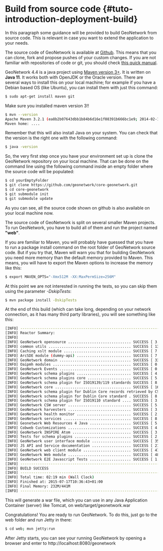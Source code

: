 # Build from source code {#tuto-introduction-deployment-build}

In this paragraph some guidance will be provided to build GeoNetwork from source code. This is relevant in case you want to extend the application to your needs.

The source code of GeoNetwork is available at [Github](https://github.com/geonetwork/core-geonetwork). This means that you can clone, fork and propose pushes of your custom changes. If you are not familiar with repositories of code or git, you should check [this quick manual](https://try.github.io/levels/1/challenges/1).

GeoNetwork 4.4 is a java project using [Maven version 3+](https://Maven.apache.org/). It is written on **Java 11**. It works both with OpenJDK or the Oracle version. There are several ways to install this on your local machine; for example if you have a Debian based OS (like Ubuntu), you can install them with just this command:

``` bash
$ sudo apt-get install maven git
```

Make sure you installed maven version 3!!

``` bash
$ mvn --version
Apache Maven 3.2.1 (ea8b2b07643dbb1b84b6d16e1f08391b666bc1e9; 2014-02-14T18:37:52+01:00)
Maven home: ....
```

Remember that this will also install Java on your system. You can check that the version is the right one with the following command:

``` bash
$ java -version
```

So, the very first step once you have your environment set up is clone the GeoNetwork repository on your local machine. That can be done on the command line using the following command inside an empty folder where the source code will be populated:

``` bash
$ cd yourEmptyFolder
$ git clone https://github.com/geonetwork/core-geonetwork.git
$ cd core-geonetwork
$ git submodule init
$ git submodule update
```

As you can see, all the source code shown on github is also available on your local machine now.

The source code of GeoNetwork is split on several smaller Maven projects. To run GeoNetwork, you have to build all of them and run the project named **"web"**.

If you are familiar to Maven, you will probably have guessed that you have to run a package install command on the root folder of GeoNetwork source code. But if you try that, Maven will warn you that for building GeoNetwork you need more memory than the default memory provided to Maven. This means, you will have to export the Maven options to increase the memory like this:

``` bash
$ export MAVEN_OPTS="-Xmx512M -XX:MaxPermSize=256M"
```

At this point we are not interested in running the tests, so you can skip them using the parameter *-DskipTests*:

``` bash
$ mvn package install -DskipTests
```

At the end of this build (which can take long, depending on your network connection, as it has many third party libraries), you will see something like this:

``` bash
[INFO] ------------------------------------------------------------------------
[INFO] Reactor Summary:
[INFO]
[INFO] GeoNetwork opensource ............................. SUCCESS [ 3.111 s]
[INFO] common utils ...................................... SUCCESS [ 13.678 s]
[INFO] Caching xslt module ............................... SUCCESS [ 7.607 s]
[INFO] ArcSDE module (dummy-api) ......................... SUCCESS [ 7.860 s]
[INFO] GeoNetwork domain ................................. SUCCESS [ 33.785 s]
[INFO] Oaipmh modules .................................... SUCCESS [ 0.833 s]
[INFO] GeoNetwork Events ................................. SUCCESS [ 0.654 s]
[INFO] GeoNetwork schema plugins ......................... SUCCESS [ 4.646 s]
[INFO] GeoNetwork schema plugins core .................... SUCCESS [ 5.338 s]
[INFO] GeoNetwork schema plugin for ISO19139/119 standards SUCCESS [ 8.432 s]
[INFO] GeoNetwork core ................................... SUCCESS [ 16.304 s]
[INFO] GeoNetwork schema plugin for Dublin Core records retrieved by CSW SUCCESS [ 5.031 s]
[INFO] GeoNetwork schema plugin for Dublin Core standard . SUCCESS [ 8.419 s]
[INFO] GeoNetwork schema plugin for ISO19110 standard .... SUCCESS [ 3.627 s]
[INFO] GeoNetwork CSW server ............................. SUCCESS [ 5.546 s]
[INFO] GeoNetwork harvesters ............................. SUCCESS [ 3.888 s]
[INFO] GeoNetwork health monitor ......................... SUCCESS [ 2.489 s]
[INFO] GeoNetwork services ............................... SUCCESS [ 8.597 s]
[INFO] Geonetwork Web Resources 4 Java ................... SUCCESS [ 5.261 s]
[INFO] Cobweb Customizations ............................. SUCCESS [ 4.226 s]
[INFO] GeoNetwork INSPIRE Atom ........................... SUCCESS [ 3.990 s]
[INFO] Tests for schema plugins .......................... SUCCESS [ 2.334 s]
[INFO] GeoNetwork user interface module .................. SUCCESS [ 35.356 s]
[INFO] JS API and Service documentation .................. SUCCESS [ 21.203 s]
[INFO] GeoNetwork web client module ...................... SUCCESS [ 47.484 s]
[INFO] GeoNetwork Web module ............................. SUCCESS [ 48.490 s]
[INFO] GeoNetwork E2E Javascript Tests ................... SUCCESS [ 1.645 s]
[INFO] ------------------------------------------------------------------------
[INFO] BUILD SUCCESS
[INFO] ------------------------------------------------------------------------
[INFO] Total time: 02:19 min (Wall Clock)
[INFO] Finished at: 2015-07-17T10:36:43+01:00
[INFO] Final Memory: 232M/441M
[INFO] ------------------------------------------------------------------------
```

This will generate a war file, which you can use in any Java Application Container (server) like Tomcat, on web/target/geonetwork.war

Congratulations! You are ready to run GeoNetwork. To do this, just go to the web folder and run Jetty in there:

``` bash
$ cd web; mvn jetty:run
```

After Jetty starts, you can see your running GeoNetwork by opening a browser and enter to http://localhost:8080/geonetwork
